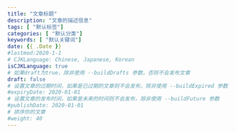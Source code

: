 ```yaml
---
title: "文章标题"
description: "文章的描述信息"
tags: [ "默认标签"]
categories: [ "默认分类"]
keywords: [ "默认关键词"]
date: {{ .Date }}
#lastmod:2020-1-1
# CJKLanguage: Chinese, Japanese, Korean
isCJKLanguage: true
# 如果draft为true，除非使用 --buildDrafts 参数，否则不会发布文章
draft: false
# 设置文章的过期时间，如果是已过期的文章则不会发布，除非使用 --buildExpired 参数
#expiryDate: 2020-01-01
# 设置文章的发布时间，如果是未来的时间则不会发布，除非使用 --buildFuture 参数
#publishDate: 2020-01-01
# 排序你的文章
#weight: 40
---
```

